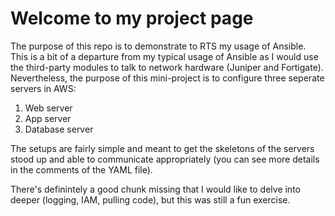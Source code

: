 # Welcome to my project page
The purpose of this repo is to demonstrate to RTS my usage of Ansible. This is a bit of a departure from my typical usage of Ansible as I would use the third-party modules to talk to network hardware (Juniper and Fortigate). Nevertheless, the purpose of this mini-project is to configure three seperate servers in AWS:
1. Web server
2. App server
3. Database server

The setups are fairly simple and meant to get the skeletons of the servers stood up and able to communicate appropriately (you can see more details in the comments of the YAML file).

There's definintely a good chunk missing that I would like to delve into deeper (logging, IAM, pulling code), but this was still a fun exercise.
